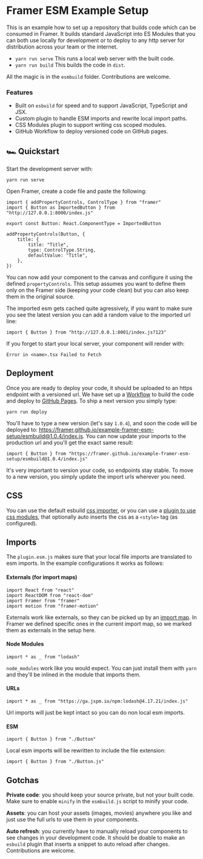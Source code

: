 # Framer ESM Example Setup

This is an example how to set up a repository that builds code which can be consumed in Framer. It builds standard JavaScript into ES Modules that you can both use locally for development or to deploy to any http server for distribution across your team or the internet.

- `yarn run serve` This runs a local web server with the built code.
- `yarn run build` This builds the code in `dist`.

All the magic is in the `esmbuild` folder. Contributions are welcome.

### Features

- Built on `esbuild` for speed and to support JavaScript, TypeScript and JSX.
- Custom plugin to handle ESM imports and rewrite local import paths.
- CSS Modules plugin to support writing css scoped modules.
- GitHub Workflow to deploy versioned code on GitHub pages.

## 🏎 Quickstart

Start the development server with:

```
yarn run serve
```

Open Framer, create a code file and paste the following:

```.tsx
import { addPropertyControls, ControlType } from "framer"
import { Button as ImportedButton } from "http://127.0.0.1:8000/index.js"

export const Button: React.ComponentType = ImportedButton

addPropertyControls(Button, {
    title: {
        title: "Title",
        type: ControlType.String,
        defaultValue: "Title",
    },
})
```

You can now add your component to the canvas and configure it using the defined `propertyControls`. This setup assumes you want to define them only on the Framer side (keeping your code clean) but you can also keep them in the original source.

The imported esm gets cached quite agressively, if you want to make sure you see the latest version you can add a random value to the imported url line:

```.tsx
import { Button } from "http://127.0.0.1:8001/index.js?123"
```

If you forget to start your local server, your component will render with:

```
Error in <name>.tsx Failed to Fetch
```

## Deployment

Once you are ready to deploy your code, it should be uploaded to an https endpoint with a versioned url. We have set up a [Workflow](https://github.com/framer/example-framer-esm-setup/actions) to build the code and deploy to [GitHub Pages](https://github.com/framer/example-framer-esm-setup/tree/pages). To ship a next version you simply type:

```
yarn run deploy
```

You'll have to type a new version (let's say `1.0.4`), and soon the code will be deployed to: https://framer.github.io/example-framer-esm-setup/esmbuild@1.0.4/index.js. You can now update your imports to the production url and you'll get the exact same result:

```.tsx
import { Button } from "https://framer.github.io/example-framer-esm-setup/esmbuild@1.0.4/index.js"
```

It's very important to version your code, so endpoints stay stable. To move to a new version, you simply update the import urls wherever you need.

## CSS

You can use the default esbuild [css importer](https://esbuild.github.io/content-types/#css), or you can use a [plugin to use css modules](https://github.com/indooorsman/esbuild-css-modules-plugin), that optionally auto inserts the css as a `<style>` tag (as configured).

## Imports

The `plugin.esm.js` makes sure that your local file imports are translated to esm imports. In the example configurations it works as follows:

#### Externals (for import maps)

```.tsx
import React from "react"
import ReactDOM from "react-dom"
import Framer from "framer"
import motion from "framer-motion"
```

Externals work like externals, so they can be picked up by an [import map](https://github.com/WICG/import-maps). In Framer we defined specific ones in the current import map, so we marked them as externals in the setup here.

#### Node Modules

```.tsx
import * as _ from "lodash"
```

`node_modules` work like you would expect. You can just install them with `yarn` and they'll be inlined in the module that imports them.

#### URLs

```.tsx
import * as _ from "https://ga.jspm.io/npm:lodash@4.17.21/index.js"
```

Url imports will just be kept intact so you can do non local esm imports.

#### ESM

```.tsx
import { Button } from "./Button"
```

Local esm imports will be rewritten to include the file extension:

```.tsx
import { Button } from "./Button.js"
```

## Gotchas

**Private code**: you should keep your source private, but not your built code. Make sure to enable `minify` in the `esmbuild.js` script to minify your code.

**Assets**: you can host your assets (images, movies) anywhere you like and just use the full urls to use them in your components.

**Auto refresh**: you currently have to manually reload your components to see changes in your development code. It should be doable to make an `esbuild` plugin that inserts a snippet to auto reload after changes. Contributions are welcome.
